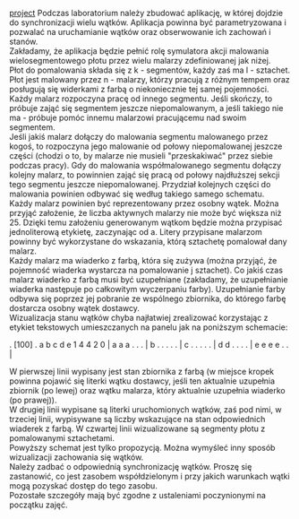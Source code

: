 [project](/Notatki/Semestr%203/Języki%20programowania/Labolatoria/Labolatoria%205/Project/project.md)
Podczas laboratorium należy zbudować aplikację, w której dojdzie do synchronizacji wielu wątków. Aplikacja powinna być parametryzowana i pozwalać na uruchamianie wątków oraz obserwowanie ich zachowań i stanów.  
Zakładamy, że aplikacja będzie pełnić rolę symulatora akcji malowania wielosegmentowego płotu przez wielu malarzy zdefiniowanej jak niżej.  
Płot do pomalowania składa się z k - segmentów, każdy zaś ma l - sztachet.  
Płot jest malowany przez n - malarzy, którzy pracują z różnym tempem oraz posługują się widerkami z farbą o niekoniecznie tej samej pojemności.  
Każdy malarz rozpoczyna pracę od innego segmentu. Jeśli skończy, to próbuje zająć się segmentem jeszcze niepomalowanym, a jeśli takiego nie ma - próbuje pomóc innemu malarzowi pracującemu nad swoim segmentem.  
Jeśli jakiś malarz dołączy do malowania segmentu malowanego przez kogoś, to rozpoczyna jego malowanie od połowy niepomalowanej jeszcze części (chodzi o to, by malarze nie musieli "przeskakiwać" przez siebie podczas pracy). Gdy do malowania współmalowanego segmentu dołączy kolejny malarz, to powinnien zająć się pracą od połowy najdłuższej sekcji tego segmentu jeszcze niepomalowanej. Przydział kolejnych części do malowania powinien odbywać się według takiego samego schematu.  
Każdy malarz powinien być reprezentowany przez osobny wątek. Można przyjąć założenie, że liczba aktywnych malarzy nie może być większa niż 25. Dzięki temu założeniu generowanym wątkom będzie można przypisać jednoliterową etykietę, zaczynając od a. Litery przypisane malarzom powinny być wykorzystane do wskazania, którą sztachetę pomalował dany malarz.  
Każdy malarz ma wiaderko z farbą, która się zużywa (można przyjąć, że pojemność wiaderka wystarcza na pomalowanie j sztachet). Co jakiś czas malarz wiaderko z farbą musi być uzupełniane (zakładamy, że uzupełnianie wiaderka następuje po całkowitym wyczerpaniu farby). Uzupełnianie farby odbywa się poprzez jej pobranie ze wspólnego zbiornika, do którego farbę dostarcza osobny wątek dostawcy.  
Wizualizacja stanu wątków chyba najłatwiej zrealizować korzystając z etykiet tekstowych umieszczanych na panelu jak na poniższym schemacie:

. \[100\] .
a  b  c  d  e
1  4  4  2  0
| a a a . . . | b . . . . . | c . . . . . | d d . . . . | e e e e . . | 

W pierwszej linii wypisany jest stan zbiornika z farbą (w miejsce kropek powinna pojawić się literki wątku dostawcy, jeśli ten aktualnie uzupełnia zbiornik (po lewej) oraz wątku malarza, który aktualnie uzupełnia wiaderko (po prawej)).  
W drugiej linii wypisane są literki uruchomionych wątków, zaś pod nimi, w trzeciej linii, wypisywane są liczby wskazujące na stan odpowiednich wiaderek z farbą. W czwartej linii wizualizowane są segmenty płotu z pomalowanymi sztachetami.  
Powyższy schemat jest tylko propozycją. Można wymyśleć inny sposób wizualizacji zachowania się wątków.  
Należy zadbać o odpowiednią synchronizację wątków. Proszę się zastanowić, co jest zasobem współdzielonym i przy jakich warunkach wątki mogą pozyskać dostęp do tego zasobu.  
Pozostałe szczegóły mają być zgodne z ustaleniami poczynionymi na początku zajęć.